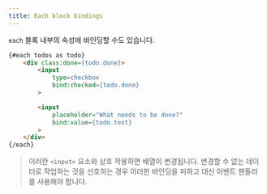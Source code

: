 ```yaml
---
title: Each block bindings
---
```


`each` 블록 내부의 속성에 바인딩할 수도 있습니다.

```html
{#each todos as todo}
	<div class:done={todo.done}>
		<input
			type=checkbox
			bind:checked={todo.done}
		>

		<input
			placeholder="What needs to be done?"
			bind:value={todo.text}
		>
	</div>
{/each}
```

> 이러한 `<input>` 요소와 상호 작용하면 배열이 변경됩니다. 변경할 수 없는 데이터로 작업하는 것을 선호하는 경우 이러한 바인딩을 피하고 대신 이벤트 핸들러를 사용해야 합니다.

